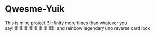 # Qwesme-Yuik
This is mine project!!! Infinity more times than whatever you say!!!!!!!!!!!!!!!!!!!!!!!!!!!!!!!!!!! and rainbow legendary uno reverse card lock
